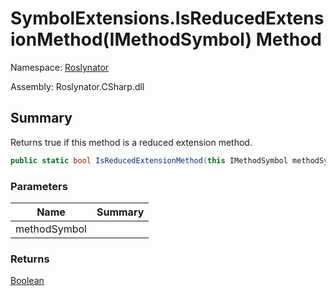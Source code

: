 # SymbolExtensions\.IsReducedExtensionMethod\(IMethodSymbol\) Method

Namespace: [Roslynator](../../README.md)

Assembly: Roslynator\.CSharp\.dll

## Summary

Returns true if this method is a reduced extension method\.

```csharp
public static bool IsReducedExtensionMethod(this IMethodSymbol methodSymbol)
```

### Parameters

| Name | Summary |
| ---- | ------- |
| methodSymbol | |

### Returns

[Boolean](https://docs.microsoft.com/en-us/dotnet/api/system.boolean)

